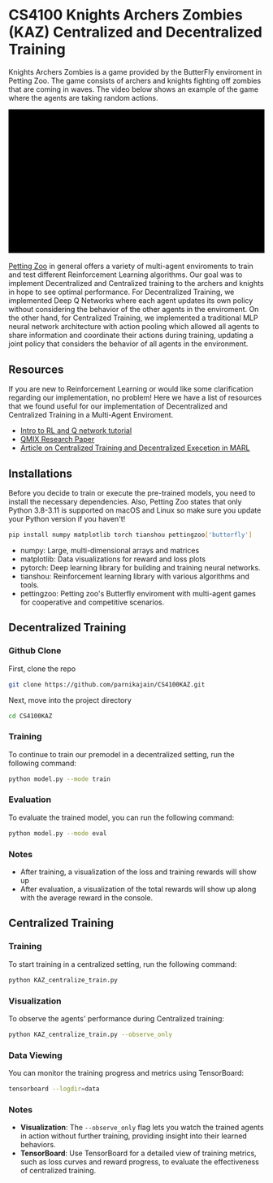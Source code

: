 # CS4100 Knights Archers Zombies (KAZ) Centralized and Decentralized Training
Knights Archers Zombies is a game provided by the ButterFly enviroment in Petting Zoo. The game consists of archers and knights fighting off zombies that are coming in waves. The video below shows an example of the game where the agents are taking random actions.

![](https://github.com/parnikajain/CS4100KAZ/blob/main/butterfly_knights_archers_zombies.gif)

[Petting Zoo](https://pettingzoo.farama.org/content/basic_usage/) in general offers a variety of multi-agent enviroments to train and test different Reinforcement Learning algorithms. Our goal was to implement Decentralized and Centralized training to the archers and knights in hope to see optimal performance. For Decentralized Training, we implemented Deep Q Networks where each agent updates its own policy without considering the behavior of the other agents in the enviroment. On the other hand, for Centralized Training, we implemented a traditional MLP neural network architecture with action pooling which allowed all agents to share information and coordinate their actions during training, updating a joint policy that considers the behavior of all agents in the environment. 

## Resources
If you are new to Reinforcement Learning or would like some clarification regarding our implementation, no problem! Here we have a list of resources that we found useful for our implementation of Decentralized and Centralized Training in a Multi-Agent Enviroment.

- [Intro to RL and Q network tutorial](https://www.tensorflow.org/agents/tutorials/0_intro_rl)
- [QMIX Research Paper](https://arxiv.org/pdf/1803.11485)
- [Article on Centralized Training and Decentralized Execetion in MARL](https://blog.devops.dev/centralised-training-and-decentralised-execution-in-multi-agent-reinforcement-learning-e68535a05307)

## Installations 
Before you decide to train or execute the pre-trained models, you need to install the necessary dependencies. Also, Petting Zoo states that only Python 3.8-3.11 is supported on macOS and Linux so make sure you update your Python version if you haven't!

```bash
pip install numpy matplotlib torch tianshou pettingzoo['butterfly']
```
- numpy: Large, multi-dimensional arrays and matrices
- matplotlib: Data visualizations for reward and loss plots
- pytorch: Deep learning library for building and training neural networks.
- tianshou: Reinforcement learning library with various algorithms and tools.
- pettingzoo: Petting zoo's Butterfly enviroment with multi-agent games for cooperative and competitive scenarios.

## Decentralized Training
### Github Clone
First, clone the repo
```bash
git clone https://github.com/parnikajain/CS4100KAZ.git
```

Next, move into the project directory
```bash
cd CS4100KAZ
```

### Training
To continue to train our premodel in a decentralized setting, run the following command:

```bash
python model.py --mode train
```

### Evaluation
To evaluate the trained model, you can run the following command:

```bash
python model.py --mode eval
```
### Notes
- After training, a visualization of the loss and training rewards will show up
- After evaluation, a visualization of the total rewards will show up along with the average reward in the console.

## Centralized Training
### Training
To start training in a centralized setting, run the following command:

```bash
python KAZ_centralize_train.py
```

### Visualization
To observe the agents' performance during Centralized training:

```bash
python KAZ_centralize_train.py --observe_only
```

### Data Viewing
You can monitor the training progress and metrics using TensorBoard:

```bash
tensorboard --logdir=data
```

### Notes
- **Visualization**: The `--observe_only` flag lets you watch the trained agents in action without further training, providing insight into their learned behaviors.
- **TensorBoard**: Use TensorBoard for a detailed view of training metrics, such as loss curves and reward progress, to evaluate the effectiveness of centralized training.
